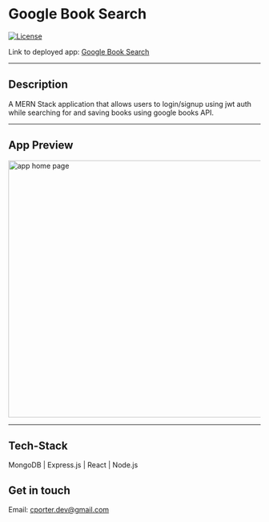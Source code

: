 # Google Book Search

[![License](https://img.shields.io/badge/License-MIT-blue.svg)](https://opensource.org/licenses/MIT)

Link to deployed app: [Google Book Search]()

<hr>

## Description

A MERN Stack application that allows users to login/signup using jwt auth while searching for and saving books using google books API.

<hr>

## App Preview

<img width="512" alt="app home page" src="/Users/collinporter/code/sandbox/google-books-search/assets/gbs_home.png">

<hr>

## Tech-Stack

MongoDB | Express.js | React | Node.js

## Get in touch

Email: cporter.dev@gmail.com
